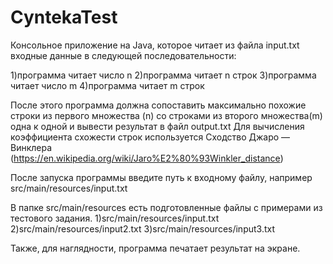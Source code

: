 # CyntekaTest
Консольное приложение на Java, которое читает из файла input.txt входные данные в следующей последовательности:

1)программа читает число n
2)программа читает n строк
3)программа читает число m
4)программа читает m строк

После этого программа должна сопоставить максимально похожие строки из первого множества (n) со строками из второго множества(m) 
одна к одной и вывести результат в файл output.txt
Для вычисления коэффициента схожести строк используется Сходство Джаро — Винклера (https://en.wikipedia.org/wiki/Jaro%E2%80%93Winkler_distance)

После запуска программы введите путь к входному файлу, например 
src/main/resources/input.txt

В папке src/main/resources есть подготовленные файлы с примерами из тестового задания.
1)src/main/resources/input.txt
2)src/main/resources/input2.txt
3)src/main/resources/input3.txt

Также, для наглядности, программа печатает результат на экране.
